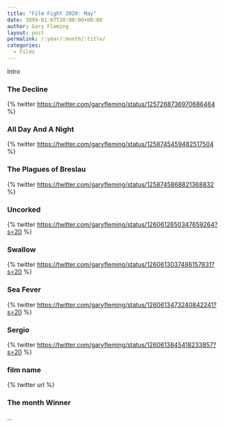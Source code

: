 ```yaml
---
title: "Film Fight 2020: May"
date: 3899-01-07T20:00:00+00:00
author: Gary Fleming
layout: post
permalink: /:year/:month/:title/
categories:
  - Films
---
```


Intro

### The Decline

{% twitter https://twitter.com/garyfleming/status/1257268736970686464 %}

### All Day And A Night

{% twitter https://twitter.com/garyfleming/status/1258745459482517504 %}

### The Plagues of Breslau

{% twitter https://twitter.com/garyfleming/status/1258745868821368832 %}

### Uncorked

{% twitter https://twitter.com/garyfleming/status/1260612650347659264?s=20 %}

### Swallow

{% twitter https://twitter.com/garyfleming/status/1260613037486157831?s=20 %}

### Sea Fever

{% twitter https://twitter.com/garyfleming/status/1260613473240842241?s=20 %}

### Sergio

{% twitter https://twitter.com/garyfleming/status/1260613845418233857?s=20 %}

### film name

{% twitter url %}


### The month Winner

...
